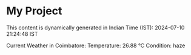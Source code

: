 # My Project

This content is dynamically generated in Indian Time (IST): 2024-07-10 21:24:48 IST


Current Weather in Coimbatore:
Temperature: 26.88 °C
Condition: haze
